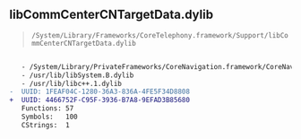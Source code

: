 ## libCommCenterCNTargetData.dylib

> `/System/Library/Frameworks/CoreTelephony.framework/Support/libCommCenterCNTargetData.dylib`

```diff

   - /System/Library/PrivateFrameworks/CoreNavigation.framework/CoreNavigation
   - /usr/lib/libSystem.B.dylib
   - /usr/lib/libc++.1.dylib
-  UUID: 1FEAF04C-1280-36A3-836A-4FE5F34D8808
+  UUID: 4466752F-C95F-3936-B7A8-9EFAD3B85680
   Functions: 57
   Symbols:   100
   CStrings:  1

```
